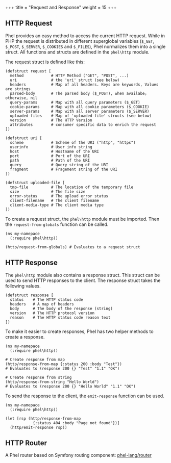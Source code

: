 +++
title = "Request and Response"
weight = 15
+++

## HTTP Request

Phel provides an easy method to access the current HTTP request. While in PHP the request is distributed in different superglobal variables (`$_GET`, `$_POST`, `$_SERVER`, `$_COOKIES` and `$_FILES`), Phel normalizes them into a single struct. All functions and structs are defined in the `phel\http` module.

The request struct is defined like this:

```phel
(defstruct request [
  method            # HTTP Method ("GET", "POST", ...)
  uri               # the 'uri' struct (see below)
  headers           # Map of all headers. Keys are keywords, Values are strings
  parsed-body       # The parsed body ($_POST), when availabe; otherwise, nil
  query-params      # Map with all query parameters ($_GET)
  cookie-params     # Map with all cookie parameters ($_COOKIE)
  server-params     # Map with all server parameters ($_SERVER)
  uploaded-files    # Map of 'uploaded-file' structs (see below)
  version           # The HTTP Version
  attributes        # consumer specific data to enrich the request
])

(defstruct uri [
  scheme            # Scheme of the URI ("http", "https")
  userinfo          # User info string
  host              # Hostname of the URI
  port              # Port of the URI
  path              # Path of the URI
  query             # Query string of the URI
  fragment          # Fragement string of the URI
])

(defstruct uploaded-file [
  tmp-file          # The location of the temporary file
  size              # The file size
  error-status      # The upload error status
  client-filename   # The client filename
  client-media-type # The client media type
])
```

To create a request struct, the `phel\http` module must be imported. Then the `request-from-globals` function can be called.

```phel
(ns my-namepace
  (:require phel\http))

(http/request-from-globals) # Evaluates to a request struct
```

## HTTP Response

The `phel\http` module also contains a response struct. This struct can be used to send HTTP responses to the client. The response struct takes the following values.

```phel
(defstruct response [
  status    # The HTTP status code
  headers   # A map of headers
  body      # The body of the response (string)
  version   # The HTTP protocol version
  reason    # The HTTP status code reason text
])
```

To make it easier to create responses, Phel has two helper methods to create a response.

```phel
(ns my-namepace
  (:require phel\http))

# Create response from map
(http/response-from-map {:status 200 :body "Test"})
# Evaluates to (response 200 {} "Test" "1.1" "OK")

# Create response from string
(http/response-from-string "Hello World")
# Evaluates to (response 200 {} "Hello World" "1.1" "OK")
```

To send the response to the client, the `emit-response` function can be used.

```phel
(ns my-namepace
  (:require phel\http))

(let [rsp (http/response-from-map
            {:status 404 :body "Page not found"})]
  (http/emit-response rsp))
```

## HTTP Router

A Phel router based on Symfony routing component: [phel-lang/router](https://github.com/phel-lang/router)
